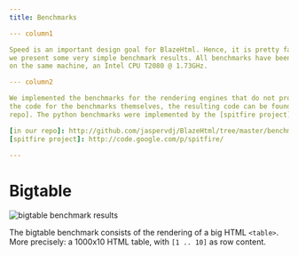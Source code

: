 ```yaml
---
title: Benchmarks

--- column1

Speed is an important design goal for BlazeHtml. Hence, it is pretty fast. Here,
we present some very simple benchmark results. All benchmarks have been executed
on the same machine, an Intel CPU T2080 @ 1.73GHz.

--- column2

We implemented the benchmarks for the rendering engines that do not provide
the code for the benchmarks themselves, the resulting code can be found [in our
repo]. The python benchmarks were implemented by the [spitfire project].

[in our repo]: http://github.com/jaspervdj/BlazeHtml/tree/master/benchmarks/bigtable/
[spitfire project]: http://code.google.com/p/spitfire/

---
```


# Bigtable

![bigtable benchmark results]($root/images/benchmarks-bigtable.png)

The bigtable benchmark consists of the rendering of a big HTML `<table>`. More
precisely: a 1000x10 HTML table, with `[1 .. 10]` as row content.
